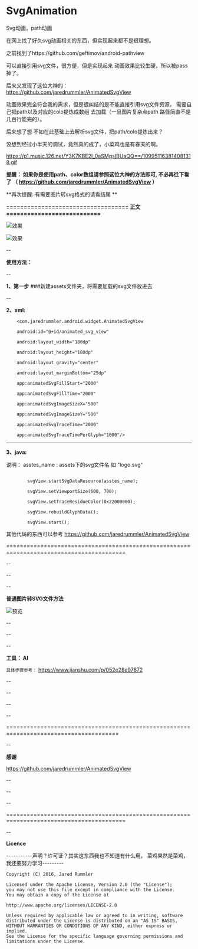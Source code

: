 # SvgAnimation
Svg动画，path动画


在网上找了好久svg动画相关的东西，但实现起来都不是很理想。


之前找到了https://github.com/geftimov/android-pathview 

可以直接引用svg文件，很方便，但是实现起来 动画效果比较生硬，所以被pass掉了。


后来又发现了这位大神的：
https://github.com/jaredrummler/AnimatedSvgView


动画效果完全符合我的需求，但是很纠结的是不能直接引用svg文件资源，
需要自己把path以及对应的colo提炼成数组 去加载（一旦图片复杂点path 路径简直不是几百行能完的）。



后来想了想 不如在此基础上去解析svg文件，把path/colo提炼出来？

没想到经过小半天的调试，竟然真的成了，小菜鸡也是有春天的啊。

https://p1.music.126.net/Y3K7KBE2I_0aSMgsIBUaQQ==/109951163814081318.gif


**提醒： 如果你是使用path、color数组请参照这位大神的方法即可, 不必再往下看了
    （ https://github.com/jaredrummler/AnimatedSvgView ）**
    
    
    
**再次提醒: 有需要图片转svg格式的请看结尾 **



**=================================== 正文 ===========================**



![效果](https://upload-images.jianshu.io/upload_images/13840072-b33e6e7e990e1068.gif?imageMogr2/auto-orient/strip%7CimageView2/2/w/413/format/webp)

![效果](https://upload-images.jianshu.io/upload_images/13840072-2cdf4eb2edb8e0a2.gif?imageMogr2/auto-orient/strip%7CimageView2/2/w/388/format/webp)



--

**使用方法：**

--


**1、第一步**
###新建assets文件夹，将需要加载的svg文件放进去


--

**2、xml:**

```
    <com.jaredrummler.android.widget.AnimatedSvgView

    android:id="@+id/animated_svg_view"
    
    android:layout_width="180dp"
    
    android:layout_height="180dp"
    
    android:layout_gravity="center"
    
    android:layout_marginBottom="25dp"
    
    app:animatedSvgFillStart="2000"
    
    app:animatedSvgFillTime="2000"
    
    app:animatedSvgImageSizeX="500"
    
    app:animatedSvgImageSizeY="500"
    
    app:animatedSvgTraceTime="2000"
    
    app:animatedSvgTraceTimePerGlyph="1000"/>
```
----------

**3、java:**

说明： asstes_name  : assets下的svg文件名  如 "logo.svg"

```

        svgView.startSvgDataResource(asstes_name);
 
        svgView.setViewportSize(600, 700);
        
        svgView.setTraceResidueColor(0x22000000);
        
        svgView.rebuildGlyphData();
        
        svgView.start();

```

其他代码的东西可以参考
https://github.com/jaredrummler/AnimatedSvgView 




=========================================================================================

--

--



--

**普通图片转SVG文件方法**


![预览](https://upload-images.jianshu.io/upload_images/13840072-508580be41b76d96.png?imageMogr2/auto-orient/strip%7CimageView2/2/w/702/format/webp)

--

--


--

**工具： AI**

``
具体步骤参考：
``
https://www.jianshu.com/p/052e28e97872

--

--

--

--

=======================================================================================

--

**感谢**

https://github.com/jaredrummler/AnimatedSvgView


--

--

--

=========================================================================================

--

**Licence**

-----------声明？许可证？其实这东西我也不知道有什么用， 菜鸡果然是菜鸡，我还要努力学习---------



    Copyright (C) 2016, Jared Rummler

    Licensed under the Apache License, Version 2.0 (the "License");
    you may not use this file except in compliance with the License.
    You may obtain a copy of the License at

    http://www.apache.org/licenses/LICENSE-2.0
    
    Unless required by applicable law or agreed to in writing, software
    distributed under the License is distributed on an "AS IS" BASIS,
    WITHOUT WARRANTIES OR CONDITIONS OF ANY KIND, either express or implied.
    See the License for the specific language governing permissions and
    limitations under the License.


